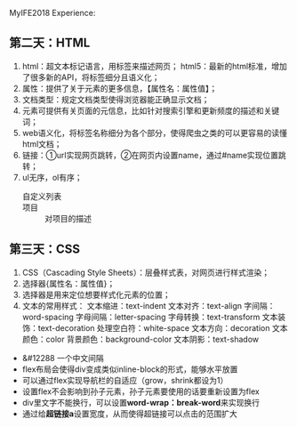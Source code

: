  MyIFE2018 Experience:
 ## 第二天：HTML
   1. html：超文本标记语言，用标签来描述网页；
     html5：最新的html标准，增加了很多新的API，将标签细分且语义化；
   2. 属性：提供了关于元素的更多信息，【属性名：属性值】；
   3. 文档类型：规定文档类型使得浏览器能正确显示文档；
   4. <meta> 元素可提供有关页面的元信息，比如针对搜索引擎和更新频度的描述和关键词；
   5. web语义化，将标签名称细分为各个部分，使得爬虫之类的可以更容易的读懂html文档；
   6. 链接<a href=""></a>：①url实现网页跳转，②在网页内设置name，通过#name实现位置跳转；
   7. ul无序，ol有序；
      <dl>自定义列表
       <dt>项目</dt>
       <dd>对项目的描述</dd>
      </dl>
    
## 第三天：CSS 
   1. CSS（Cascading Style Sheets）：层叠样式表，对网页进行样式渲染；
   2. 选择器{属性名：属性值}；
   3. 选择器是用来定位想要样式化元素的位置；
   4. 文本的常用样式：
       文本缩进：text-indent
       文本对齐：text-align
       字间隔：word-spacing
       字母间隔：letter-spacing
       字母转换：text-transform
       文本装饰：text-decoration
       处理空白符：white-space
       文本方向：decoration
       文本颜色：color
       背景颜色：background-color
       文本阴影：text-shadow
       
- &#12288 一个中文间隔
- flex布局会使得div变成类似inline-block的形式，能够水平放置
- 可以通过flex实现导航栏的自适应（grow，shrink都设为1）
- 设置flex不会影响到孙子元素，孙子元素要使用的话要重新设置为flex
- div里文字不能换行，可以设置**word-wrap：break-word**来实现换行
- 通过给**超链接a**设置宽度，从而使得超链接可以点击的范围扩大
